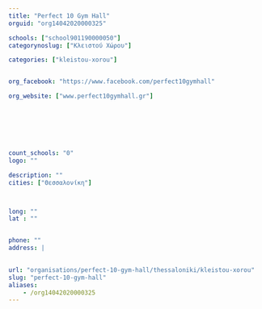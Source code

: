 ```yaml
---
title: "Perfect 10 Gym Hall"
orguid: "org14042020000325"

schools: ["school901190000050"]
categorynoslug: ["Κλειστού Χώρου"]

categories: ["kleistou-xorou"]


org_facebook: "https://www.facebook.com/perfect10gymhall"

org_website: ["www.perfect10gymhall.gr"]







count_schools: "0"
logo: ""

description: ""
cities: ["Θεσσαλονίκη"]



long: ""
lat : ""


phone: ""
address: |
    

url: "organisations/perfect-10-gym-hall/thessaloniki/kleistou-xorou"
slug: "perfect-10-gym-hall"
aliases:
    - /org14042020000325
---
```



